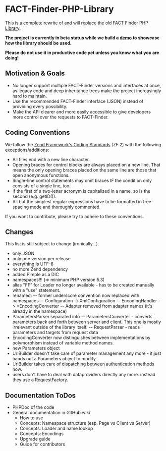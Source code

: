 FACT-Finder-PHP-Library
=======================

This is a complete rewrite of and will replace the old
[FACT Finder PHP Library](https://github.com/FACT-Finder/FACT-Finder-PHP-Framework).

**The project is currently in beta status while we build a [demo](https://github.com/FACT-Finder/FACT-Finder-PHP-Library-Demo) to showcase how the library should be used.**

**Please do not use it in productive code yet unless you know what you are doing!**


Motivation & Goals
------------------

- No longer support multiple FACT-Finder versions and interfaces at once, as
  legacy code and deep inheritance trees make the project increasingly hard to
  maintain.
- Use the recommended FACT-Finder interface (JSON) instead of providing every
  possibility.
- Make the API clearer and more easily accessible to give developers more
  control over the requests to FACT-Finder.

Coding Conventions
------------------

We follow the [Zend Framework's Coding Standards](http://framework.zend.com/wiki/display/ZFDEV2/Coding+Standards)
(ZF 2) with the following exceptions/additions:

- All files end with a new line character.
- Opening braces for control blocks are always placed on a new line. That means
  the only opening braces placed on the same line are those that open anonymous
  functions.
- Single-line control statements may omit braces IF the condition only consists
  of a single line, too.
- If the first of a two-letter acronym is capitalized in a name, so is the
  second (e.g. getID()).
- All but the simplest regular expressions have to be formatted in free-spacing
  mode and thoroughly commented.

If you want to contribute, please try to adhere to these conventions.

Changes
-------

This list is still subject to change (ironically...).

- only JSON
- only one version per release
- everything is UTF-8
- no more Zend dependency
- added Pimple as a DIC
- namespaces!!! (=> minimum PHP version 5.3)
- alias "FF" for Loader no longer available - has to be created manually with a "use" statement.
- renamed:
-- former underscore convention now replaced with namespaces
-- Configuration -> XmlConfiguration
-- EncodingHandler -> *EncodingConverter
-- Adapter removed from adapter names (it's already in the namespace)
- ParametersParser separated into
-- ParametersConverter - converts parameters back and forth between server and client. This one is mostly irrelevant outside of the library itself.
-- RequestParser - reads parameters and targets from request data
- EncodingConverter now distinguishes between implementations by polymorphism instead of variable method names.
- new Parameters object
- UrlBuilder doesn't take care of parameter management any more - it just hands out a Parameters object to modify.
- UrlBuilder takes care of dispatching between authentication methods now.
- users don't have to deal with dataproviders directly any more. instead they use a RequestFactory.

Documentation ToDos
-------------------

- PHPDoc of the code
- General documentation in GitHub wiki
  - How to use
  - Concepts: Namespace structure (esp. Page vs Client vs Server)
  - Concepts: Loader and name lookup
  - Concepts: Encodings
  - Upgrade guide
  - Guide for contributors
